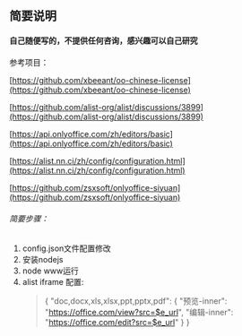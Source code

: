 ## 简要说明

#### 自己随便写的，不提供任何咨询，感兴趣可以自己研究

参考项目：

[https://github.com/xbeeant/oo-chinese-license](https://github.com/xbeeant/oo-chinese-license)

[https://github.com/alist-org/alist/discussions/3899](https://github.com/alist-org/alist/discussions/3899)

[https://api.onlyoffice.com/zh/editors/basic](https://api.onlyoffice.com/zh/editors/basic)

[https://alist.nn.ci/zh/config/configuration.html](https://alist.nn.ci/zh/config/configuration.html)

[https://github.com/zsxsoft/onlyoffice-siyuan](https://github.com/zsxsoft/onlyoffice-siyuan)

###### 简要步骤：

1. config.json文件配置修改
2. 安装nodejs
3. node www运行
4. alist iframe 配置:
   > {
    > 	"doc,docx,xls,xlsx,ppt,pptx,pdf": {
    >                 "预览-inner": "https://office.com/view?src=$e_url",
    >                 "编辑-inner": "https://office.com/edit?src=$e_url"
    > 	}
    > }
    >

